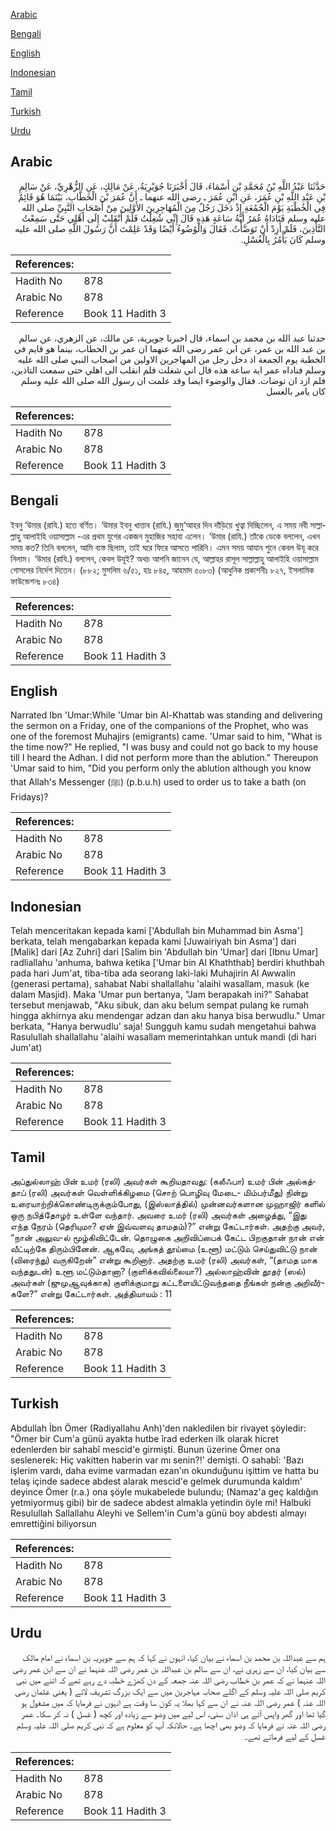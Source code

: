 [Arabic](#arabic)

[Bengali](#bengali)

[English](#english)

[Indonesian](#indonesian)

[Tamil](#tamil)

[Turkish](#turkish)

[Urdu](#urdu)

## Arabic


<div dir="rtl" lang="ar" style={{fontSize:'larger',backgroundColor:'#f8f9fa',padding:20}}>
حَدَّثَنَا عَبْدُ اللَّهِ بْنُ مُحَمَّدِ بْنِ أَسْمَاءَ، قَالَ أَخْبَرَنَا جُوَيْرِيَةُ، عَنْ مَالِكٍ، عَنِ الزُّهْرِيِّ، عَنْ سَالِمِ بْنِ عَبْدِ اللَّهِ بْنِ عُمَرَ، عَنِ ابْنِ عُمَرَ ـ رضى الله عنهما ـ أَنَّ عُمَرَ بْنَ الْخَطَّابِ، بَيْنَمَا هُوَ قَائِمٌ فِي الْخُطْبَةِ يَوْمَ الْجُمُعَةِ إِذْ دَخَلَ رَجُلٌ مِنَ الْمُهَاجِرِينَ الأَوَّلِينَ مِنْ أَصْحَابِ النَّبِيِّ صلى الله عليه وسلم فَنَادَاهُ عُمَرُ أَيَّةُ سَاعَةٍ هَذِهِ قَالَ إِنِّي شُغِلْتُ فَلَمْ أَنْقَلِبْ إِلَى أَهْلِي حَتَّى سَمِعْتُ التَّأْذِينَ، فَلَمْ أَزِدْ أَنْ تَوَضَّأْتُ‏.‏ فَقَالَ وَالْوُضُوءُ أَيْضًا وَقَدْ عَلِمْتَ أَنَّ رَسُولَ اللَّهِ صلى الله عليه وسلم كَانَ يَأْمُرُ بِالْغُسْلِ‏.‏
</div>
<div style={{backgroundColor:'#f8f9fa',padding:20, marginBottom: 10}}><table> <thead> <tr> <th>References:</th> <th></th> </tr> </thead> <tbody><tr><td>Hadith No</td><td>878</td></tr><tr><td>Arabic No</td><td>878</td></tr><tr><td>Reference</td><td>Book 11 Hadith 3</td></tr></tbody></table></div>


<div dir="rtl" lang="ar" style={{fontSize:'larger',backgroundColor:'#f8f9fa',padding:20}}>
حدثنا عبد الله بن محمد بن اسماء، قال اخبرنا جويرية، عن مالك، عن الزهري، عن سالم بن عبد الله بن عمر، عن ابن عمر رضى الله عنهما ان عمر بن الخطاب، بينما هو قايم في الخطبة يوم الجمعة اذ دخل رجل من المهاجرين الاولين من اصحاب النبي صلى الله عليه وسلم فناداه عمر اية ساعة هذه قال اني شغلت فلم انقلب الى اهلي حتى سمعت التاذين، فلم ازد ان توضات. فقال والوضوء ايضا وقد علمت ان رسول الله صلى الله عليه وسلم كان يامر بالغسل
</div>
<div style={{backgroundColor:'#f8f9fa',padding:20, marginBottom: 10}}><table> <thead> <tr> <th>References:</th> <th></th> </tr> </thead> <tbody><tr><td>Hadith No</td><td>878</td></tr><tr><td>Arabic No</td><td>878</td></tr><tr><td>Reference</td><td>Book 11 Hadith 3</td></tr></tbody></table></div>

## Bengali


<div dir="ltr" lang="bn" style={{fontSize:'larger',backgroundColor:'#f8f9fa',padding:20}}>
ইবনু ‘উমার (রাযি.) হতে বর্ণিত। ‘উমার ইবনু খাত্তাব (রাযি.) জুমু‘আহর দিন দাঁড়িয়ে খুত্বা দিচ্ছিলেন, এ সময় নবী সাল্লাল্লাহু আলাইহি ওয়াসাল্লাম -এর প্রথম যুগের একজন মুহাজির সহাবা এলেন। ‘উমার (রাযি.) তাঁকে ডেকে বললেন, এখন সময় কত? তিনি বললেন, আমি ব্যস্ত ছিলাম, তাই ঘরে ফিরে আসতে পারিনি। এমন সময় আযান শুনে কেবল উযূ করে নিলাম। ‘উমার (রাযি.) বললেন, কেবল উযূই? অথচ আপনি জানেন যে, আল্লাহর রাসূল সাল্লাল্লাহু আলাইহি ওয়াসাল্লাম গোসলের নির্দেশ দিতেন। (৮৮২; মুসলিম ৬/৫১, হাঃ ৮৪৫, আহমাদ ৫০৮৩) (আধুনিক প্রকাশনীঃ ৮২৭, ইসলামিক ফাউন্ডেশনঃ ৮৩৪)
</div>
<div style={{backgroundColor:'#f8f9fa',padding:20, marginBottom: 10}}><table> <thead> <tr> <th>References:</th> <th></th> </tr> </thead> <tbody><tr><td>Hadith No</td><td>878</td></tr><tr><td>Arabic No</td><td>878</td></tr><tr><td>Reference</td><td>Book 11 Hadith 3</td></tr></tbody></table></div>

## English


<div dir="ltr" lang="en" style={{fontSize:'larger',backgroundColor:'#f8f9fa',padding:20}}>
Narrated Ibn 'Umar:While 'Umar bin Al-Khattab was standing and delivering the sermon on a Friday, one of the companions of the Prophet, who was one of the foremost Muhajirs (emigrants) came. 'Umar said to him, "What is the time now?" He replied, "I was busy and could not go back to my house till I heard the Adhan. I did not perform more than the ablution." Thereupon 'Umar said to him, "Did you perform only the ablution although you know that Allah's Messenger (ﷺ) (p.b.u.h) used to order us to take a bath (on Fridays)?
</div>
<div style={{backgroundColor:'#f8f9fa',padding:20, marginBottom: 10}}><table> <thead> <tr> <th>References:</th> <th></th> </tr> </thead> <tbody><tr><td>Hadith No</td><td>878</td></tr><tr><td>Arabic No</td><td>878</td></tr><tr><td>Reference</td><td>Book 11 Hadith 3</td></tr></tbody></table></div>

## Indonesian


<div dir="ltr" lang="id" style={{fontSize:'larger',backgroundColor:'#f8f9fa',padding:20}}>
Telah menceritakan kepada kami ['Abdullah bin Muhammad bin Asma'] berkata, telah mengabarkan kepada kami [Juwairiyah bin Asma'] dari [Malik] dari [Az Zuhri] dari [Salim bin 'Abdullah bin 'Umar] dari [Ibnu Umar] radliallahu 'anhuma, bahwa ketika ['Umar bin Al Khaththab] berdiri khuthbah pada hari Jum'at, tiba-tiba ada seorang laki-laki Muhajirin Al Awwalin (generasi pertama), sahabat Nabi shallallahu 'alaihi wasallam, masuk (ke dalam Masjid). Maka 'Umar pun bertanya, "Jam berapakah ini?" Sahabat tersebut menjawab, "Aku sibuk, dan aku belum sempat pulang ke rumah hingga akhirnya aku mendengar adzan dan aku hanya bisa berwudlu." Umar berkata, "Hanya berwudlu' saja! Sungguh kamu sudah mengetahui bahwa Rasulullah shallallahu 'alaihi wasallam memerintahkan untuk mandi (di hari Jum'at)
</div>
<div style={{backgroundColor:'#f8f9fa',padding:20, marginBottom: 10}}><table> <thead> <tr> <th>References:</th> <th></th> </tr> </thead> <tbody><tr><td>Hadith No</td><td>878</td></tr><tr><td>Arabic No</td><td>878</td></tr><tr><td>Reference</td><td>Book 11 Hadith 3</td></tr></tbody></table></div>

## Tamil


<div dir="ltr" lang="ta" style={{fontSize:'larger',backgroundColor:'#f8f9fa',padding:20}}>
அப்துல்லாஹ் பின் உமர் (ரலி) அவர்கள் கூறியதாவது: (கலீஃபா) உமர் பின் அல்கத்தாப் (ரலி) அவர்கள் வெள்ளிக்கிழமை (சொற் பொழிவு மேடை- மிம்பர்மீது) நின்று உரையாற்றிக்கொண்டிருக்கும்போது, (இஸ்லாத்தில்) முன்னவர்களான முஹாஜிர் களில் ஒரு நபித்தோழர் உள்ளே வந்தார். அவரை உமர் (ரலி) அவர்கள் அழைத்து, “இது எந்த நேரம் (தெரியுமா? ஏன் இவ்வளவு தாமதம்)?” என்று கேட்டார்கள். அதற்கு அவர், “நான் அலுவ-ல் மூழ்கிவிட்டேன். தொழுகை அறிவிப்பைக் கேட்ட பிறகுதான் நான் என் வீட்டிற்கே திரும்பினேன். ஆகவே, அங்கத் தூய்மை (உளூ) மட்டும் செய்துவிட்டு நான் (விரைந்து) வருகிறேன்” என்று கூறினார். அதற்கு உமர் (ரலி) அவர்கள், “(தாமத மாக வந்ததுடன்) உளூ மட்டும்தானா? (குளிக்கவில்லையா?) அல்லாஹ்வின் தூதர் (ஸல்) அவர்கள் (ஜுமுஆவுக்காக) குளிக்குமாறு கட்டளையிட்டுவந்ததை நீங்கள் நன்கு அறிவீர்களே?” என்று கேட்டார்கள். அத்தியாயம் : 11
</div>
<div style={{backgroundColor:'#f8f9fa',padding:20, marginBottom: 10}}><table> <thead> <tr> <th>References:</th> <th></th> </tr> </thead> <tbody><tr><td>Hadith No</td><td>878</td></tr><tr><td>Arabic No</td><td>878</td></tr><tr><td>Reference</td><td>Book 11 Hadith 3</td></tr></tbody></table></div>

## Turkish


<div dir="ltr" lang="tr" style={{fontSize:'larger',backgroundColor:'#f8f9fa',padding:20}}>
Abdullah İbn Ömer (Radiyallahu Anh)'den nakledilen bir rivayet şöyledir: "Ömer bir Cum'a günü ayakta hutbe îrad ederken ilk olarak hicret edenlerden bir sahabî mescid'e girmişti. Bunun üzerine Ömer ona seslenerek: Hiç vakitten haberin var mı senin?!' demişti. O sahabî: 'Bazı işlerim vardı, daha evime varmadan ezan'ın okunduğunu işittim ve hatta bu telaş içinde sadece abdest alarak mescid'e gelmek durumunda kaldım' deyince Ömer (r.a.) ona şöyle mukabelede bulundu; (Namaz'a geç kaldığın yetmiyormuş gibi) bir de sadece abdest almakla yetindin öyle mi! Halbuki Resulullah Sallallahu Aleyhi ve Sellem'in Cum'a günü boy abdesti almayı emrettiğini biliyorsun
</div>
<div style={{backgroundColor:'#f8f9fa',padding:20, marginBottom: 10}}><table> <thead> <tr> <th>References:</th> <th></th> </tr> </thead> <tbody><tr><td>Hadith No</td><td>878</td></tr><tr><td>Arabic No</td><td>878</td></tr><tr><td>Reference</td><td>Book 11 Hadith 3</td></tr></tbody></table></div>

## Urdu


<div dir="rtl" lang="ur" style={{fontSize:'larger',backgroundColor:'#f8f9fa',padding:20}}>
ہم سے عبداللہ بن محمد بن اسماء نے بیان کیا، انہوں نے کہا کہ ہم سے جویریہ بن اسماء نے امام مالک سے بیان کیا، ان سے زہری نے، ان سے سالم بن عبداللہ بن عمر رضی اللہ عنہما نے ان سے ابن عمر رضی اللہ عنہما نے کہ عمر بن خطاب رضی اللہ عنہ جمعہ کے دن کھڑے خطبہ دے رہے تھے کہ اتنے میں نبی کریم صلی اللہ علیہ وسلم کے اگلے صحابہ مہاجرین میں سے ایک بزرگ تشریف لائے ( یعنی عثمان رضی اللہ عنہ ) عمر رضی اللہ عنہ نے ان سے کہا بھلا یہ کون سا وقت ہے انہوں نے فرمایا کہ میں مشغول ہو گیا تھا اور گھر واپس آتے ہی اذان سنی، اس لیے میں وضو سے زیادہ اور کچھ ( غسل ) نہ کر سکا۔ عمر رضی اللہ عنہ نے فرمایا کہ وضو بھی اچھا ہے۔ حالانکہ آپ کو معلوم ہے کہ نبی کریم صلی اللہ علیہ وسلم غسل کے لیے فرماتے تھے۔
</div>
<div style={{backgroundColor:'#f8f9fa',padding:20, marginBottom: 10}}><table> <thead> <tr> <th>References:</th> <th></th> </tr> </thead> <tbody><tr><td>Hadith No</td><td>878</td></tr><tr><td>Arabic No</td><td>878</td></tr><tr><td>Reference</td><td>Book 11 Hadith 3</td></tr></tbody></table></div>